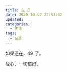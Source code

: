 ```yaml
---
title: 生 日
date: 2020-10-07 22:53:02
updated:
categories:
  - 生活
tags:
  - 记录
---
```


如果还在，49 了。

放心，一切都好。